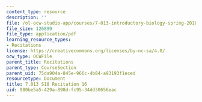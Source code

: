 ```yaml
---
content_type: resource
description: ''
file: /ol-ocw-studio-app/courses/7-013-introductory-biology-spring-2018/980be5a5429a898dfc9534dd30656eac_MIT7_013s18R16Q.pdf
file_size: 126899
file_type: application/pdf
learning_resource_types:
- Recitations
license: https://creativecommons.org/licenses/by-nc-sa/4.0/
ocw_type: OCWFile
parent_title: Recitations
parent_type: CourseSection
parent_uid: 75da904a-845e-966c-4b84-a93193f1eced
resourcetype: Document
title: 7.013 S18 Recitation 16
uid: 980be5a5-429a-898d-fc95-34dd30656eac
---
```

